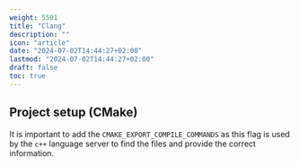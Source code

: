 ```yaml
---
weight: 5501
title: "Clang"
description: ""
icon: "article"
date: "2024-07-02T14:44:27+02:00"
lastmod: "2024-07-02T14:44:27+02:00"
draft: false
toc: true
---
```


## Project setup (CMake)

It is important to add the `CMAKE_EXPORT_COMPILE_COMMANDS` as this flag is used
by the `c++` language server to find the files and provide the correct
information.
